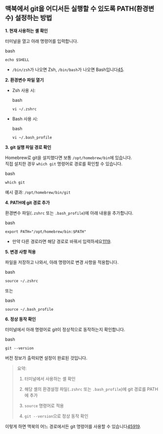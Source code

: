 
## 맥북에서 git을 어디서든 실행할 수 있도록 PATH(환경변수) 설정하는 방법

**1. 현재 사용하는 셸 확인**

터미널을 열고 아래 명령어를 입력합니다.

bash

`echo $SHELL`

- `/bin/zsh`가 나오면 Zsh, `/bin/bash`가 나오면 Bash입니다[4](https://itvillage.tistory.com/entry/Mac-OS%EC%97%90%EC%84%9C-%EC%8B%9C%EC%8A%A4%ED%85%9C-%ED%99%98%EA%B2%BD-%EB%B3%80%EC%88%98-%EB%93%B1%EB%A1%9D%ED%95%98%EB%8A%94-%EB%B0%A9%EB%B2%95)[5](https://everyday-joyful.tistory.com/entry/%EB%A7%A5%EC%97%90%EC%84%9C-%ED%99%98%EA%B2%BD%EB%B3%80%EC%88%98-%EC%84%A4%EC%A0%95%ED%95%98%EA%B8%B0).
    

**2. 환경변수 파일 열기**

- Zsh 사용 시:
    
    bash
    
    `vi ~/.zshrc`
    
- Bash 사용 시:
    
    bash
    
    `vi ~/.bash_profile`
    

**3. git 실행 파일 경로 확인**

Homebrew로 git을 설치했다면 보통 `/opt/homebrew/bin`에 있습니다.  
직접 설치한 경우 `which git` 명령어로 경로를 확인할 수 있습니다.

bash

`which git`

예시 결과: `/opt/homebrew/bin/git`

**4. PATH에 git 경로 추가**

환경변수 파일(`.zshrc` 또는 `.bash_profile`)에 아래 내용을 추가합니다.

bash

`export PATH="/opt/homebrew/bin:$PATH"`

- 만약 다른 경로라면 해당 경로로 바꿔서 입력하세요[11](https://leeaain.tistory.com/entry/macM1-Homebrew%EB%A1%9C-git-%EC%84%A4%EC%B9%98-git-%EB%B2%84%EC%A0%84-%EB%B3%80%EA%B2%BD%ED%95%98%EA%B8%B0)[19](https://jyeonjyan.tistory.com/8).
    

**5. 변경 사항 적용**

파일을 저장하고 나와서, 아래 명령어로 변경 사항을 적용합니다.

bash

`source ~/.zshrc`

또는

bash

`source ~/.bash_profile`

**6. 정상 동작 확인**

터미널에서 아래 명령어로 git이 정상적으로 동작하는지 확인합니다.

bash

`git --version`

버전 정보가 출력되면 설정이 완료된 것입니다.

> 요약:
> 
> 1. 터미널에서 사용하는 셸 확인
>     
> 2. 해당 셸의 환경설정 파일(`.zshrc` 또는 `.bash_profile`)에 git 경로를 PATH에 추가
>     
> 3. `source` 명령어로 적용
>     
> 4. `git --version`으로 정상 동작 확인
>     

이렇게 하면 맥북의 어느 경로에서든 git 명령어를 사용할 수 있습니다[4](https://itvillage.tistory.com/entry/Mac-OS%EC%97%90%EC%84%9C-%EC%8B%9C%EC%8A%A4%ED%85%9C-%ED%99%98%EA%B2%BD-%EB%B3%80%EC%88%98-%EB%93%B1%EB%A1%9D%ED%95%98%EB%8A%94-%EB%B0%A9%EB%B2%95)[5](https://everyday-joyful.tistory.com/entry/%EB%A7%A5%EC%97%90%EC%84%9C-%ED%99%98%EA%B2%BD%EB%B3%80%EC%88%98-%EC%84%A4%EC%A0%95%ED%95%98%EA%B8%B0)[9](https://dogfootja.tistory.com/87)[19](https://jyeonjyan.tistory.com/8).
